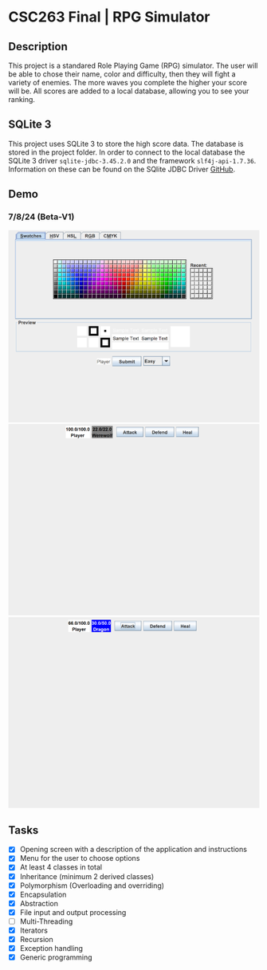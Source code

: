 # CSC263 Final | RPG Simulator

## Description
This project is a standared Role Playing Game (RPG) simulator. The user will be able to chose their name, color and difficulty, then they will fight a variety of enemies. The more waves you complete the higher your score will be. All scores are added to a local database, allowing you to see your ranking.

## SQLite 3
This project uses SQLite 3 to store the high score data. The database is stored in the project folder. In order to connect to the local database the SQLite 3 driver `sqlite-jdbc-3.45.2.0` and the framework `slf4j-api-1.7.36`. Information on these can be found on the SQlite JDBC Driver [GitHub](https://github.com/xerial/sqlite-jdbc).

## Demo
### 7/8/24 (Beta-V1)
![](./demo/7.18.24/image1.webp)
![](./demo/7.18.24/image2.webp)
![](./demo/7.18.24/image3.webp)

## Tasks
- [X] Opening screen with a description of the application and instructions
- [X] Menu for the user to choose options
- [X] At least 4 classes in total
- [X] Inheritance (minimum 2 derived classes)
- [X] Polymorphism (Overloading and overriding)
- [X] Encapsulation
- [X] Abstraction
- [X] File input and output processing
- [ ] Multi-Threading
- [X] Iterators
- [X] Recursion 
- [X] Exception handling
- [X] Generic programming

